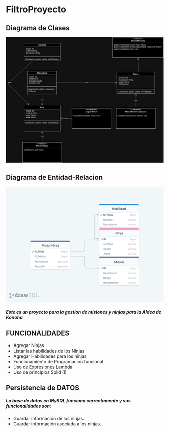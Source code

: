 # FiltroProyecto
## Diagrama de Clases
!["DIAGRAMADECLASES"](/FiltroProyecto/Diagramas/DiagramaDeClases.drawio.png)
## Diagrama de Entidad-Relacion
!["DIAGRAMAENTIDAD-RELACION"](/FiltroProyecto/Diagramas/DiagramaEntidadRelacion.png)

##### Este es un proyecto para la gestion de misiones y ninjas para la Aldea de Konoha

## FUNCIONALIDADES

- Agregar Ninjas
- Listar las habilidades de los Ninjas
- Agregar Habilidades para los ninjas
- Funcionamiento de Programación funcional
- Uso de Expresiones Lambda
- Uso de principios Solid (I)

## Persistencia de DATOS

##### La base de datos en MySQL funciona correctamente y sus funcionalidades son:

- Guardar información de los ninjas.
- Guardar información asociada a los ninjas.